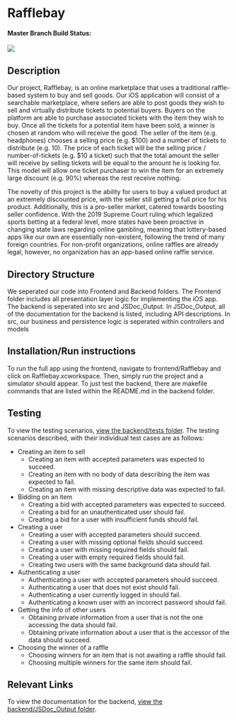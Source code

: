 # Rafflebay

#### Master Branch Build Status: 
![](https://api.travis-ci.org/CS130-W20/team-A5.svg?branch=master)

## Description
Our project, Rafflebay, is an online marketplace that uses a traditional raffle-based system to buy and sell goods. Our iOS application will consist of a searchable marketplace, where sellers are able to post goods they wish to sell and virtually distribute tickets to potential buyers. Buyers on the platform are able to purchase associated tickets with the item they wish to buy. Once all the tickets for a potential item have been sold, a winner is chosen at random who will receive the good. The seller of the item (e.g. headphones) chooses a selling price (e.g. $100) and a number of tickets to distribute (e.g. 10). The price of each ticket will be the selling price / number-of-tickets (e.g. $10 a ticket) such that the total amount the seller will receive by selling tickets will be equal to the amount he is looking for. This model will allow one ticket purchaser to win the item for an extremely large discount (e.g. 90%) whereas the rest receive nothing.

The novelty of this project is the ability for users to buy a valued product at an extremely discounted price, with the seller still getting a full price for his product. Additionally, this is a pro-seller market, catered towards boosting seller confidence. With the 2019 Supreme Court ruling which legalized sports betting at a federal level, more states have been proactive in changing state laws regarding online gambling, meaning that lottery-based apps like our own are essentially non-existent, following the trend of many foreign countries. For non-profit organizations, online raffles are already legal, however, no organization has an app-based online raffle service. 

## Directory Structure
We seperated our code into Frontend and Backend folders. The Frontend folder includes all presentation layer logic for implementing the iOS app. The backend is seperated into src and JSDoc_Output. In JSDoc_Output, all of the documentation for the backend is listed, including API descriptions. In src, our business and persistence logic is seperated within controllers and models

## Installation/Run instructions
To run the full app using the frontend, navigate to frontend/Rafflebay and click on Rafflebay.xcworkspace. Then, simply run the project and a simulator should appear.
To just test the backend, there are makefile commands that are listed within the README.md in the backend folder.

## Testing
To view the testing scenarios, [view the backend/tests folder](https://github.com/CS130-W20/team-A5/tree/master/backend/src/test).
The testing scenarios described, with their individiual test cases are as follows:

- Creating an item to sell  
  - Creating an item with accepted parameters was expected to succeed.  
  - Creating an item with no body of data describing the item was expected to fail.  
  - Creating an item with missing descriptive data was expected to fail.  
- Bidding on an item   
  - Creating a bid with accepted parameters was expected to succeed.   
  - Creating a bid for an unauthenticated user should fail.   
  - Creating a bid for a user with insufficient funds should fail.  
- Creating a user   
  - Creating a user with accepted parameters should succeed.   
  - Creating a user with missing optional fields should succeed.   
  - Creating a user with missing required fields should fail.   
  - Creating a user with empty required fields should fail.   
  - Creating two users with the same background data should fail.  
- Authenticating a user  
  - Authenticating a user with accepted parameters should succeed.  
  - Authenticating a user that does not exist should fail.   
  - Authenticating a user currently logged in should fail.   
  - Authenticating a known user with an incorrect password should fail.  
- Getting the info of other users  
  - Obtaining private information from a user that is not the one accessing the data should fail.   
  - Obtaining private information about a user that is the accessor of the data should succeed.   
- Choosing the winner of a raffle  
  - Choosing winners for an item that is not awaiting a raffle should fail.   
  - Choosing multiple winners for the same item should fail.   

## Relevant Links 
To view the documentation for the backend, [view the backend/JSDoc_Output folder](https://github.com/CS130-W20/team-A5/tree/master/backend/JSDoc_Output). 

